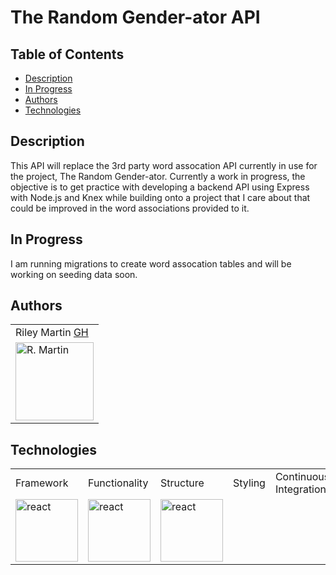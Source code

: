 # The Random Gender-ator API

## Table of Contents
* [Description](#description)
* [In Progress](#inprogress)
* [Authors](#authors)
* [Technologies](#technologies)

## Description

This API will replace the 3rd party word assocation API currently in use for the project, The Random Gender-ator. Currently a work in progress, the objective is to get practice with developing a backend API using Express with Node.js and Knex while building onto a project that I care about that could be improved in the word associations provided to it.  

## In Progress

I am running migrations to create word assocation tables and will be working on seeding data soon. 

## Authors
<table>
    <tr>
        <td> Riley Martin <a href="https://github.com/RMartin0717">GH</td>
    </tr>
    </tr>
        <td><img src="https://avatars.githubusercontent.com/u/76501236?s=460&u=56de3268b98bd73447d785601176518e3cd0141c&v=4" alt="R. Martin" width="125" height="auto" /></td>
    </tr>
</table>

## Technologies
<table>
    <tr>
        <td>Framework</td>
        <td>Functionality</td>
        <td>Structure</td>
        <td>Styling</td>
        <td>Continuous Integration</td>
    </tr>
    </tr>
        <td><img src="https://bs-uploads.toptal.io/blackfish-uploads/components/skill_page/content/logo_file/logo/195562/express_js-161052138fa79136c0474521906b55e2.png" alt="react" width="100" height="auto" /></td>
    <td><img src="https://img.favpng.com/16/11/19/node-js-javascript-web-application-express-js-computer-software-png-favpng-cYmJvJyBDcTNbLdSRdNAceLyW.jpg" alt="react" width="100" height="auto" /></td>
    <td><img src="https://img.stackshare.io/service/3376/knex.png" alt="react" width="100" height="auto" /></td>
    </tr>
</table>
